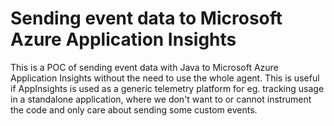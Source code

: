 # Sending event data to Microsoft Azure Application Insights

This is a POC of sending event data with Java to Microsoft Azure Application
Insights without the need to use the whole agent. This is useful
if AppInsights is used as a generic telemetry platform for eg. tracking usage
in a standalone application, where we don't want to or cannot instrument
the code and only care about sending some custom events.
